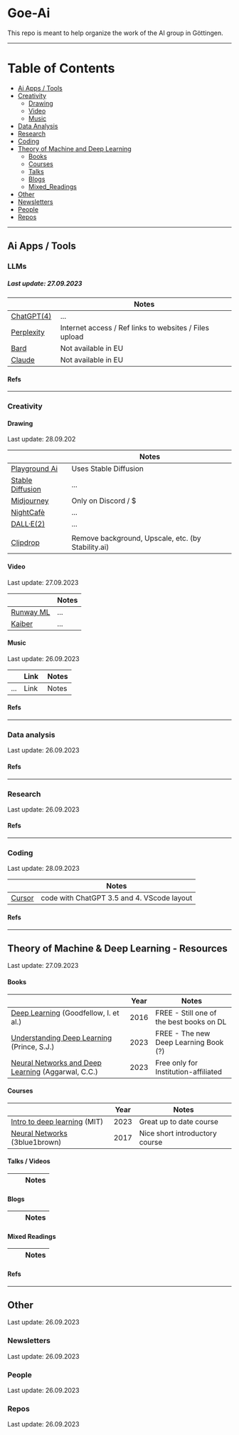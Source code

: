 # Goe-Ai

This repo is meant to help organize the work of the AI group in Göttingen.

---

# Table of Contents
- [Ai Apps / Tools](#aiapps)
- [Creativity](#creativity)
  - [Drawing](#drawing)
  - [Video](#video)
  - [Music](#music)
- [Data Analysis](#data_analysis)
- [Research](#research)
- [Coding](#coding)
- [Theory of Machine and Deep Learning](#theory)
  - [Books](#theory_books)
  - [Courses](#theory_courses)
  - [Talks](#theory_talks)
  - [Blogs](#theory_blogs)
  - [Mixed_Readings](#theory_mixed_readings)
- [Other](#other)
- [Newsletters](#newsletters)
- [People](#people)
- [Repos](#repos)
___

## Ai Apps / Tools <a name ="aiapps"> </a>

### LLMs
##### Last update: 27.09.2023

|  | Notes |
|---|---|
| [ChatGPT(4)](https://chat.openai.com) | ... |
| [Perplexity](https://www.perplexity.ai) | Internet access / Ref links to websites / Files upload |
| [Bard](https://bard.google.com/?hl=en) | Not available in EU |
| [Claude](https://claude.ai) | Not available in EU |

#### Refs

___

### Creativity <a name ="creativity"> </a>

#### Drawing <a name ="drawing"> </a>
Last update: 28.09.202

|  | Notes |
|---|---|
| [Playground Ai](https://playgroundai.com) | Uses Stable Diffusion |
| [Stable Diffusion](https://stability.ai) | ... |
| [Midjourney](https://www.midjourney.com/) | Only on Discord / $ |
| [NightCafè](https://creator.nightcafe.studio) | ... |
| [DALL·E(2)](https://openai.com/dall-e-2) | ... |
| | |
| [Clipdrop](https://clipdrop.co) | Remove background, Upscale, etc. (by Stability.ai)|


#### Video <a name ="video"> </a>
Last update: 27.09.2023

|  | Notes |
|---|---|
| [Runway ML](https://runwayml.com) | ... |
| [Kaiber](https://kaiber.ai) | ... |

#### Music <a name ="music"> </a>
Last update: 26.09.2023

|  | Link | Notes |
|---|---|---|
| ... | Link | Notes |


#### Refs

___

### Data analysis <a name ="data_analysis"> </a>
Last update: 26.09.2023

#### Refs

___

### Research <a name ="research"> </a>
Last update: 26.09.2023

#### Refs

___

### Coding <a name ="coding"> </a>
Last update: 28.09.2023

|  | Notes |
|---|---|
| [Cursor](https://www.cursor.sh) | code with ChatGPT 3.5 and 4. VScode layout |

#### Refs 

___

## Theory of Machine & Deep Learning - Resources <a name ="theory"> </a>
Last update: 27.09.2023

#### Books <a name ="theory_books"> </a>
|  | Year | Notes |
|---|---|---|
| [Deep Learning](https://www.deeplearningbook.org) (Goodfellow, I. et al.)| 2016 | FREE - Still one of the best books on DL |
| [Understanding Deep Learning](https://udlbook.github.io/udlbook/) (Prince, S.J.)| 2023 | FREE - The new Deep Learning Book (?) |
| [Neural Networks and Deep Learning](http://www.charuaggarwal.net/neural.htm) (Aggarwal, C.C.)| 2023 | Free only for Institution-affiliated |


#### Courses <a name ="theory_courses"> </a>
|  | Year | Notes |
|---|---|---|
| [Intro to deep learning](http://introtodeeplearning.com) (MIT) | 2023 | Great up to date course |
| [Neural Networks](https://www.youtube.com/@3blue1brown/courses) (3blue1brown) | 2017 | Nice short introductory course |

#### Talks / Videos <a name ="theory_talks"> </a>
|  |  | Notes |
|---|---|---|

#### Blogs <a name ="theory_blogs"> </a>
|  |  | Notes |
|---|---|---|

#### Mixed Readings <a name ="theory_mixed_readings"> </a>
|  |  | Notes |
|---|---|---|


#### Refs

___

## Other <a name ="other"> </a>
Last update: 26.09.2023

### Newsletters <a name ="newsletters"> </a>
Last update: 26.09.2023

### People <a name ="people"> </a>
Last update: 26.09.2023

### Repos <a name ="repos"> </a>
Last update: 26.09.2023




